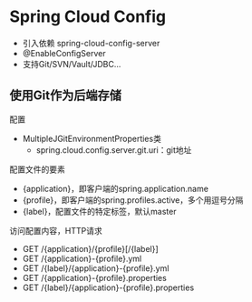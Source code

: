 # Spring Cloud Config

* 引入依赖 spring-cloud-config-server
* @EnableConfigServer
* 支持Git/SVN/Vault/JDBC...

## 使⽤Git作为后端存储
配置
* MultipleJGitEnvironmentProperties类
  * spring.cloud.config.server.git.uri：git地址

配置文件的要素
* {application}，即客户端的spring.application.name
* {profile}，即客户端的spring.profiles.active，多个用逗号分隔
* {label}，配置文件的特定标签，默认master

访问配置内容，HTTP请求
* GET /{application}/{profile}[/{label}]
* GET /{application}-{profile}.yml
* GET /{label}/{application}-{profile}.yml
* GET /{application}-{profile}.properties
* GET /{label}/{application}-{profile}.properties